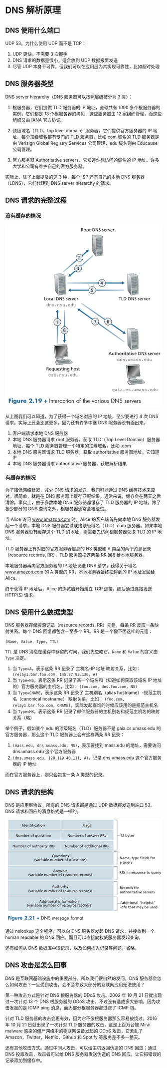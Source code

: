 # DNS 解析原理

## DNS 使用什么端口

UDP 53。为什么使用 UDP 而不是 TCP：

1. UDP 更快，不需要 3 次握手
2. DNS 请求的数据量很小，适合放到 UDP 数据报里发送
3. 尽管 UDP 本身不可靠，但我们可以在应用层为其实现可靠性，比如超时处理

## DNS 服务器类型

DNS server hierarchy（DNS 服务器可以按照层级被分为 3 类）：

1. 根服务器，它们提供 TLD 服务器的 IP 地址，全球共有 1000 多个根服务器的实例，它们都是 13 个根服务器的拷贝，这些服务器由 12 家组织管理，而这些组织又由 IANA 官方协调。

2. 顶级域名（TLD，top level domain）服务器，它们提供官方服务器的 IP 地址。每个顶级域名都有专门的 TLD 服务器，比如 com 域名的 TLD 服务器是由 Verisign Global Registry Services 公司管理，edu 域名则由 Educause 公司管理。

3. 官方服务器 Authoritative servers，它知道你想访问的域名的 IP 地址。许多大学和公司有维护自己的官方服务器。

实际上，除了上面提及的这 3 种，每个 ISP 还有自己的本地 DNS 服务器（LDNS），它们代理到 DNS server hierarchy 的请求。

## DNS 请求的完整过程

### 没有缓存的情况

![](interaction-of-dns-servers.jpeg)

从上图我们可以知道，为了获得一个域名对应的 IP 地址，至少要进行 4 次 DNS 请求。实际上还会比这更多，因为还有许多中继 DNS 服务器没有画出来。

1. 客户端请求本地 DNS 服务器
2. 本地 DNS 服务器请求 root 服务器，获取 TLD（Top Level Domain）服务器地址，每个 TLD 服务器管理一个特定的顶级域名，比如 .com
3. 本地 DNS 服务器请求 TLD 服务器，获取 authoritative 服务器地址，它知道 IP
4. 本地 DNS 服务器请求 authoritative 服务器，获取解析结果

### 有缓存的情况

为了降低网络延迟，减少 DNS 请求的发送，我们可以通过 DNS 缓存技术来应对。很简单，就是在 DNS 服务器上缓存匹配结果。通常来说，缓存会在两天之后清除。事实上，由于多数本地 DNS 服务器都缓存了 TLD 服务器的 IP 地址，除了极少部分的 DNS 查询之外，根服务器通常会被绕过。

当 Alice 访问 www.amazon.com 时，Alice 的客户端首先向本地 DNS 服务器发起一个请求，本地 DNS 服务器尝试联络顶级域名（TLD）com 服务器。如果本地 DNS 服务器没有缓存这个 TLD 的地址，则需要先访问根服务器获取 TLD 的 IP 地址。

TLD 服务器上有对应的官方服务器信息的 NS 类型和 A 类型的两个资源记录（resource records, RR），TLD 服务器把这两条 RR 回复给本地服务器。

本地服务器再向官方服务器的 IP 地址发送 DNS 请求，获得关于域名 www.amazon.com 的 A 类型的 RR，本地服务器最终把得到的 IP 地址发回给 Alice。

终于获得 IP 地址后，Alice 的浏览器开始建立 TCP 连接，随后通过连接发送 HTTP(S) 请求。

## DNS 使用什么数据类型

DNS 服务器存储资源记录（resource records, RR）元组，每条 RR 反应一条映射关系。每个 DNS 回复都包含一至多个 RR。RR 是一个像下面这样的元组：

`(Name, Value, Type, TTL）`

`TTL` 是 DNS 消息在缓存中存留的时间，我们先忽略它。`Name` 和 `Value` 的含义由 `Type` 决定。

1. 当 `Type=A`，表示这条 RR 记录了 主机名-IP 地址 映射关系，比如： `(relay1.bar.foo.com, 145.37.93.126, A)`
2. 当 `Type=NS`，表示这条 RR 记录了某一个域名和（知道如何获取该域名 IP 地址的）官方服务器的主机名，比如： `(foo.com, dns.foo.com, NS)`
3. 当 `Type=CNAME`，表示这条 RR 记录了 主机别名（alias hostname）-规范主机名（canonical hostname） 映射关系，比如： `(foo.com, relay1.bar.foo.com, CNAME)`，实际发起查询的时候应该用的是规范主机名
4. 当 `Type=MX`，表示这条 RR 记录了邮件服务器的主机别名和规范主机名的映射关系（略）

举个例子，假如某个 edu 的顶级域名（TLD）服务器不是 gaia.cs.umass.edu 的官方服务器，那么这个 TLD 服务器上会有这样两条 RR 记录：

1. `(mass.edu, dns.umass.edu, NS)`，表示要找到 mass.edu 的地址，需要访问 dns.umass.edu 这个官方服务器
2. `(dns.umass.edu, 128.119.40.111, A)`，记录 dns.umass.edu 这个官方服务器的 IP 地址

而在官方服务器上，则只会包含一条 A 类型的记录。

## DNS 请求的结构

DNS 是应用层协议，所有的 DNS 请求都是通过 UDP 数据报发送到端口 53。DNS 请求和回应的消息格式是一样的。

![](dns-message-format.jpeg)

通过 nslookup 这个程序，可以向 DNS 服务器发起 DNS 请求，并接收到一个 human readable 的 DNS 回应。而且可以直接向权威服务器发起查询。

还有如何从 DNS 数据库中取记录，以及如何插入记录等问题，省略。

## DNS 攻击是怎么回事

DNS 是互联网基础设施中的重要部分，所以我们很自然的发问，DNS 服务器会怎么如何攻击？一旦受到攻击，会不会导致大部分的互联网应用无法使用？

第一种攻击方式是针对 DNS 根服务器的 DDoS 攻击。2002 年 10 月 21 日就出现过一次针对 13 个 DNS 根服务器的 DDoS 攻击，不过没有造成多大影响，因为攻击发起的是 ICMP ping 消息，而大部分根服务器都过滤了 ICMP 包。

针对 TLD 服务器的攻击会更有效，因为它不像根服务器那么容易被绕过。2016 年 10 月 21 日就出现了一次针对 TLD 服务器的攻击，这是上百万台被 Mirai malware 感染的僵尸网络中的物联网设备发起的 DDoS 攻击，它紊乱了 Amazon，Twitter，Netflix，Github 和 Spotify 等服务差不多一整天。

还有其他攻击方式。通过中间人攻击，可以给主机返回伪造的 DNS 回应；通过 DNS 投毒攻击，攻击者可以给 DNS 服务器发送伪造的 DNS 回应，让它把错误的记录添加到缓存中。